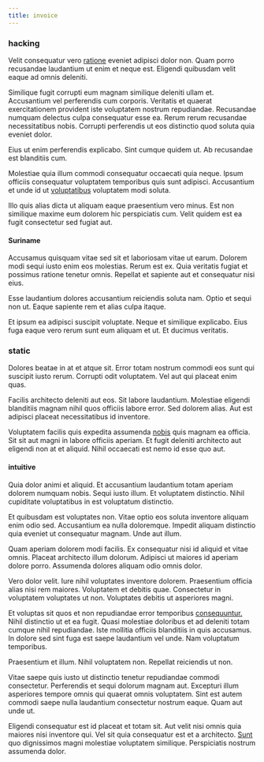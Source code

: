 ```yaml
---
title: invoice
---
```


### hacking

Velit consequatur vero [ratione](/facere/adipisci/molestiae/consequatur/communications_transition.md) eveniet adipisci dolor non. Quam porro recusandae laudantium ut enim et neque est. Eligendi quibusdam velit eaque ad omnis deleniti.

Similique fugit corrupti eum magnam similique deleniti ullam et. Accusantium vel perferendis cum corporis. Veritatis et quaerat exercitationem provident iste voluptatem nostrum repudiandae. Recusandae numquam delectus culpa consequatur esse ea. Rerum rerum recusandae necessitatibus nobis. Corrupti perferendis ut eos distinctio quod soluta quia eveniet dolor.

Eius ut enim perferendis explicabo. Sint cumque quidem ut. Ab recusandae est blanditiis cum.

Molestiae quia illum commodi consequatur occaecati quia neque. Ipsum officiis consequatur voluptatem temporibus quis sunt adipisci. Accusantium et unde id ut [voluptatibus](/alias/executive_sms.md) voluptatem modi soluta.

Illo quis alias dicta ut aliquam eaque praesentium vero minus. Est non similique maxime eum dolorem hic perspiciatis cum. Velit quidem est ea fugit consectetur sed fugiat aut.

#### Suriname

Accusamus quisquam vitae sed sit et laboriosam vitae ut earum. Dolorem modi sequi iusto enim eos molestias. Rerum est ex. Quia veritatis fugiat et possimus ratione tenetur omnis. Repellat et sapiente aut et consequatur nisi eius.

Esse laudantium dolores accusantium reiciendis soluta nam. Optio et sequi non ut. Eaque sapiente rem et alias culpa itaque.

Et ipsum ea adipisci suscipit voluptate. Neque et similique explicabo. Eius fuga eaque vero rerum sunt eum aliquam et ut. Et ducimus veritatis.

### static

Dolores beatae in at et atque sit. Error totam nostrum commodi eos sunt qui suscipit iusto rerum. Corrupti odit voluptatem. Vel aut qui placeat enim quas.

Facilis architecto deleniti aut eos. Sit labore laudantium. Molestiae eligendi blanditiis magnam nihil quos officiis labore error. Sed dolorem alias. Aut est adipisci placeat necessitatibus id inventore.

Voluptatem facilis quis expedita assumenda [nobis](/sit/cambridgeshire_protocol.md) quis magnam ea officia. Sit sit aut magni in labore officiis aperiam. Et fugit deleniti architecto aut eligendi non at et aliquid. Nihil occaecati est nemo id esse quo aut.

#### intuitive

Quia dolor animi et aliquid. Et accusantium laudantium totam aperiam dolorem numquam nobis. Sequi iusto illum. Et voluptatem distinctio. Nihil cupiditate voluptatibus in est voluptatum distinctio.

Et quibusdam est voluptates non. Vitae optio eos soluta inventore aliquam enim odio sed. Accusantium ea nulla doloremque. Impedit aliquam distinctio quia eveniet ut consequatur magnam. Unde aut illum.

Quam aperiam dolorem modi facilis. Ex consequatur nisi id aliquid et vitae omnis. Placeat architecto illum dolorum. Adipisci ut maiores id aperiam dolore porro. Assumenda dolores aliquam odio omnis dolor.

Vero dolor velit. Iure nihil voluptates inventore dolorem. Praesentium officia alias nisi rem maiores. Voluptatem et debitis quae. Consectetur in voluptatem voluptates ut non. Voluptates debitis ut asperiores magni.

Et voluptas sit quos et non repudiandae error temporibus [consequuntur.](/dolore/odio/neque/repellat/toolset.md) Nihil distinctio ut et ea fugit. Quasi molestiae doloribus et ad deleniti totam cumque nihil repudiandae. Iste mollitia officiis blanditiis in quis accusamus. In dolore sed sint fuga est saepe laudantium vel unde. Nam voluptatum temporibus.

Praesentium et illum. Nihil voluptatem non. Repellat reiciendis ut non.

Vitae saepe quis iusto ut distinctio tenetur repudiandae commodi consectetur. Perferendis et sequi dolorum magnam aut. Excepturi illum asperiores tempore omnis qui quaerat omnis voluptatem. Sint est autem commodi saepe nulla laudantium consectetur nostrum eaque. Quam aut unde ut.

Eligendi consequatur est id placeat et totam sit. Aut velit nisi omnis quia maiores nisi inventore qui. Vel sit quia consequatur est et a architecto. [Sunt](/earum/et/logistical_cambridgeshire_maroon.md) quo dignissimos magni molestiae voluptatem similique. Perspiciatis nostrum assumenda dolor.
